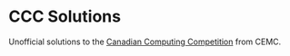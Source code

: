 # CCC Solutions

Unofficial solutions to the [Canadian Computing Competition](https://cemc.uwaterloo.ca/contests/computing.html) from CEMC.
